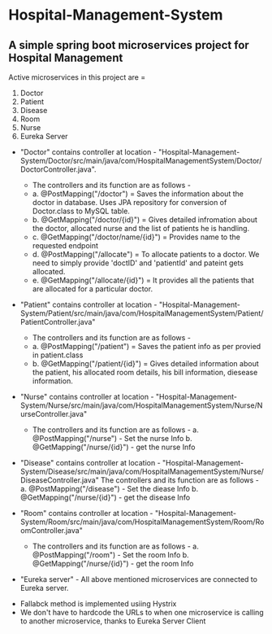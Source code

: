 # Hospital-Management-System
## A simple spring boot microservices project for Hospital Management

Active microservices in this project are = 
1. Doctor
2. Patient
3. Disease
4. Room
5. Nurse
6. Eureka Server

* "Doctor" contains controller at location - "Hospital-Management-System/Doctor/src/main/java/com/HospitalManagementSystem/Doctor/DoctorController.java".
  * The controllers and its function are as follows -
  * a. @PostMapping("/doctor") = Saves the information about the doctor in database. Uses JPA repository for conversion of Doctor.class to MySQL table.
  * b. @GetMapping("/doctor/{id}") = Gives detailed infromation about the doctor, allocated nurse and the list of patients he is handling.
  * c. @GetMapping("/doctor/name/{id}") = Provides name to the requested endpoint
  * d. @PostMapping("/allocate") = To allocate patients to a doctor. We need to simply provide 'doctID' and 'patientId' and pateint gets allocated.
  * e. @GetMapping("/allocate/{id}") = It provides all the patients that are allocated for a particular doctor.

* "Patient" contains controller at location - "Hospital-Management-System/Patient/src/main/java/com/HospitalManagementSystem/Patient/PatientController.java"
  * The controllers and its function are as follows -
  * a. @PostMapping("/patient") = Saves the patient info as per provied in patient.class
  * b. @GetMapping("/patient/{id}") = Gives detailed information about the patient, his allocated room details, his bill information, diesease information.
  
* "Nurse" contains controller at location - "Hospital-Management-System/Nurse/src/main/java/com/HospitalManagementSystem/Nurse/NurseController.java"
  * The controllers and its function are as follows -
          a. @PostMapping("/nurse") - Set the nurse Info
          b. @GetMapping("/nurse/{id}") - get the nurse Info
          
* "Disease" contains controller at location - "Hospital-Management-System/Disease/src/main/java/com/HospitalManagementSystem/Nurse/DiseaseController.java"
      The controllers and its function are as follows -
          a. @PostMapping("/disease") - Set the diease Info
          b. @GetMapping("/nurse/{id}") - get the disease Info
         
* "Room" contains controller at location - "Hospital-Management-System/Room/src/main/java/com/HospitalManagementSystem/Room/RoomController.java"
  * The controllers and its function are as follows -
          a. @PostMapping("/room") - Set the room Info
          b. @GetMapping("/nurse/{id}") - get the room Info
          
* "Eureka server" - All above mentioned microservices are connected to Eureka server. 
   
- Fallabck method is implemented usiing Hystrix
- We don't have to hardcode the URLs to when one microservice is calling to another microservice, thanks to Eureka Server Client
